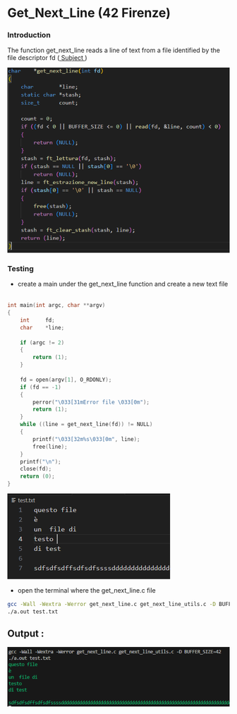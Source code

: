 # Get_Next_Line (42 Firenze)

### Introduction

The function get_next_line reads a line of text from a file identified by the file descriptor fd ([ Subject ](./Docks/subject/GetNextLine.subject.pdf) )

![img](./Docks/img/function.png)

### Testing 

- create a main under the get_next_line function and create a new text file

``` c

int main(int argc, char **argv)
{
    int     fd;
    char    *line;

    if (argc != 2)
    {
        return (1);
    }

    fd = open(argv[1], O_RDONLY);
    if (fd == -1)
    {
        perror("\033[31mError file \033[0m");
        return (1);
    }
    while ((line = get_next_line(fd)) != NULL)
    {
        printf("\033[32m%s\033[0m", line);
        free(line);
    }
    printf("\n");
    close(fd);
    return (0);
}

```

![img](./Docks/img/test.png)

- open the terminal where the get_next_line.c file

``` bash
gcc -Wall -Wextra -Werror get_next_line.c get_next_line_utils.c -D BUFFER_SIZE=42
./a.out test.txt
```

## Output :
![img](./Docks/img/output.png)
